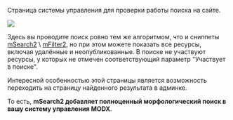Страница системы управления для проверки работы поиска на сайте.

[![](http://file.modx.pro/files/f/2/8/f285fee4cd4b72561c289f38fd1677b4s.jpg)](http://file.modx.pro/files/f/2/8/f285fee4cd4b72561c289f38fd1677b4.png)

Здесь вы проводите поиск ровно тем же алгоритмом, что и сниппеты [mSearch2][1] \\ [mFilter2][2], но при этом можете показать все ресурсы, включая удалённые и неопубликованные.
В поиске не участвуют ресурсы, у которых не отмечен соответствующий параметр "Участвует в поиске".

Интересной особенностью этой страницы является возможность переходить на страницу найденного результата в админке.

То есть, **mSearch2 добавляет полноценный морфологический поиск в вашу систему управления MODX**.


[1]: /ru/01_Компоненты/03_mSearch2/01_Сниппеты/01_mSearch2.md
[2]: /ru/01_Компоненты/03_mSearch2/01_Сниппеты/02_mFilter2.md